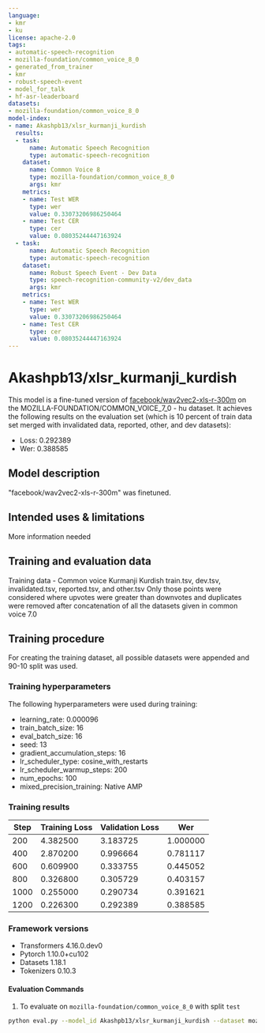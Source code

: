 ```yaml
---
language:
- kmr
- ku
license: apache-2.0
tags:
- automatic-speech-recognition
- mozilla-foundation/common_voice_8_0
- generated_from_trainer
- kmr
- robust-speech-event
- model_for_talk
- hf-asr-leaderboard
datasets:
- mozilla-foundation/common_voice_8_0
model-index:
- name: Akashpb13/xlsr_kurmanji_kurdish
  results:
  - task:
      name: Automatic Speech Recognition
      type: automatic-speech-recognition
    dataset:
      name: Common Voice 8
      type: mozilla-foundation/common_voice_8_0
      args: kmr
    metrics:
    - name: Test WER
      type: wer
      value: 0.33073206986250464
    - name: Test CER
      type: cer
      value: 0.08035244447163924
  - task:
      name: Automatic Speech Recognition
      type: automatic-speech-recognition
    dataset:
      name: Robust Speech Event - Dev Data
      type: speech-recognition-community-v2/dev_data
      args: kmr
    metrics:
    - name: Test WER
      type: wer
      value: 0.33073206986250464
    - name: Test CER
      type: cer
      value: 0.08035244447163924
---
```


# Akashpb13/xlsr_kurmanji_kurdish

This model is a fine-tuned version of [facebook/wav2vec2-xls-r-300m](https://huggingface.co/facebook/wav2vec2-xls-r-300m) on the MOZILLA-FOUNDATION/COMMON_VOICE_7_0 - hu dataset.
It achieves the following results on the evaluation set (which is 10 percent of train data set merged with invalidated data, reported, other, and dev datasets):
- Loss: 0.292389
- Wer: 0.388585
## Model description
"facebook/wav2vec2-xls-r-300m" was finetuned.

## Intended uses & limitations
More information needed
## Training and evaluation data
Training data - 
Common voice Kurmanji Kurdish train.tsv, dev.tsv, invalidated.tsv, reported.tsv, and other.tsv 
Only those points were considered where upvotes were greater than downvotes and duplicates were removed after concatenation of all the datasets given in common voice 7.0

## Training procedure
For creating the training dataset, all possible datasets were appended and 90-10 split was used. 

### Training hyperparameters

The following hyperparameters were used during training:

- learning_rate: 0.000096
- train_batch_size: 16
- eval_batch_size: 16
- seed: 13
- gradient_accumulation_steps: 16
- lr_scheduler_type: cosine_with_restarts
- lr_scheduler_warmup_steps: 200
- num_epochs: 100
- mixed_precision_training: Native AMP


### Training results

| Step | Training Loss | Validation Loss | Wer      |
|------|---------------|-----------------|----------|
| 200  | 4.382500      | 3.183725        | 1.000000 |
| 400  | 2.870200      | 0.996664        | 0.781117 |
| 600  | 0.609900      | 0.333755        | 0.445052 |
| 800  | 0.326800      | 0.305729        | 0.403157 |
| 1000 | 0.255000      | 0.290734        | 0.391621 |
| 1200 | 0.226300      | 0.292389        | 0.388585 |

### Framework versions
- Transformers 4.16.0.dev0
- Pytorch 1.10.0+cu102
- Datasets 1.18.1
- Tokenizers 0.10.3

#### Evaluation Commands

1. To evaluate on `mozilla-foundation/common_voice_8_0` with split `test`

```bash
python eval.py --model_id Akashpb13/xlsr_kurmanji_kurdish --dataset mozilla-foundation/common_voice_8_0 --config kmr --split test
```

